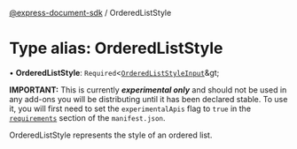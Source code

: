 [@express-document-sdk](../overview.md) / OrderedListStyle

# Type alias: OrderedListStyle

• **OrderedListStyle**: `Required`&lt;[`OrderedListStyleInput`](../interfaces/ordered-list-style-input.md)\&gt;

<InlineAlert slots="text" variant="warning"/>

**IMPORTANT:** This is currently ***experimental only*** and should not be used in any add-ons you will be distributing until it has been declared stable. To use it, you will first need to set the `experimentalApis` flag to `true` in the [`requirements`](../../../manifest/index.md#requirements) section of the `manifest.json`.

OrderedListStyle represents the style of an ordered list.
